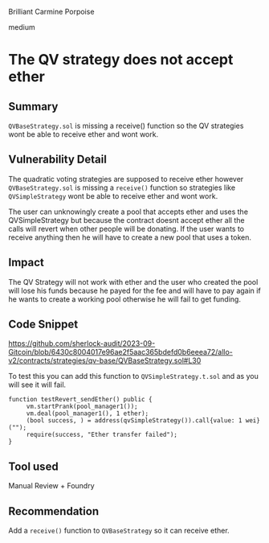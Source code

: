 Brilliant Carmine Porpoise

medium

# The QV strategy does not accept ether
## Summary

`QVBaseStrategy.sol` is missing a receive() function so the QV strategies wont be able to receive ether and wont work. 

## Vulnerability Detail

The quadratic voting strategies are supposed to receive ether however `QVBaseStrategy.sol` is missing a `receive()` function so strategies like `QVSimpleStrategy` wont be able to receive ether and wont work. 

The user can unknowingly create a pool that accepts ether and uses the QVSimpleStrategy but because the contract doesnt accept ether all the calls will revert when other people will be donating. If the user wants to receive anything then he will have to create a new pool that uses a token.

## Impact

The QV Strategy will not work with ether and the user who created the pool will lose his funds because he payed for the fee and will have to pay again if he wants to create a working pool otherwise he will fail to get funding.

## Code Snippet

https://github.com/sherlock-audit/2023-09-Gitcoin/blob/6430c8004017e96ae2f5aac365bdefd0b6eeea72/allo-v2/contracts/strategies/qv-base/QVBaseStrategy.sol#L30

To test this you can add this function to `QVSimpleStrategy.t.sol` and as you will see it will fail. 

```solidity
function testRevert_sendEther() public {
     vm.startPrank(pool_manager1());
     vm.deal(pool_manager1(), 1 ether);
     (bool success, ) = address(qvSimpleStrategy()).call{value: 1 wei}("");
     require(success, "Ether transfer failed");
}

```


## Tool used

Manual Review + Foundry

## Recommendation


Add a `receive()` function to `QVBaseStrategy` so it can receive ether.